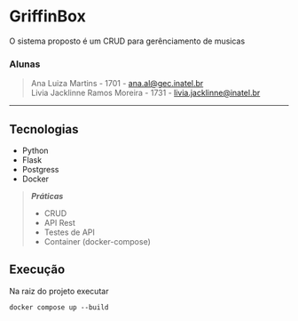 # GriffinBox

O sistema proposto é um CRUD para gerênciamento de musicas

### Alunas
> Ana Luiza Martins - 1701 - ana.al@gec.inatel.br <br>
> Livia Jacklinne Ramos Moreira - 1731 - livia.jacklinne@inatel.br
> <br>

<hr>

## Tecnologias
- Python
- Flask
- Postgress
- Docker

> ***Práticas***
> - CRUD
> - API Rest
> - Testes de API
> - Container (docker-compose)
>   <br>

## Execução
Na raiz do projeto executar 
```
docker compose up --build
```

